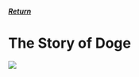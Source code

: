 <html>
  <head>
    <title>Ian's Wiki - The Story of Doge</title>
  </head>
  <body>
    <h5>
      <a href="index.md">Return</a>
    </h5>
    <h1>The Story of Doge</h1>
    <img src="https://upload.wikimedia.org/wikipedia/en/5/5f/Original_Doge_meme.jpg"></a>
  </body>
</html>
